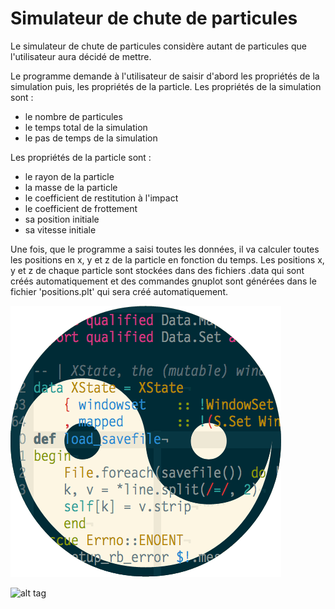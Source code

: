 # Simulateur de chute de particules

Le simulateur de chute de particules considère autant de particules que l'utilisateur aura décidé de mettre.

Le programme demande à l'utilisateur de saisir d'abord les propriétés de la simulation puis, les propriétés de la particle.
Les propriétés de la simulation sont :
- le nombre de particules
- le temps total de la simulation
- le pas de temps de la simulation

Les propriétés de la particle sont :
- le rayon de la particle
- la masse de la particle
- le coefficient de restitution à l'impact
- le coefficient de frottement
- sa position initiale
- sa vitesse initiale

Une fois, que le programme a saisi toutes les données, il va calculer toutes les positions en x, y et z de la particle en fonction du temps. 
Les positions x, y et z de chaque particle sont stockées dans des fichiers .data qui sont créés automatiquement et des commandes gnuplot sont générées
dans le fichier 'positions.plt' qui sera créé automatiquement. 

[![solarized dualmode](https://github.com/altercation/solarized/raw/master/img/solarized-yinyang.png)](#features)

![alt tag](http://www.hostingpics.net/viewer.php?id=132839cinqparticules.png][IMG]http://img15.hostingpics.net/pics/132839cinqparticules.png)
